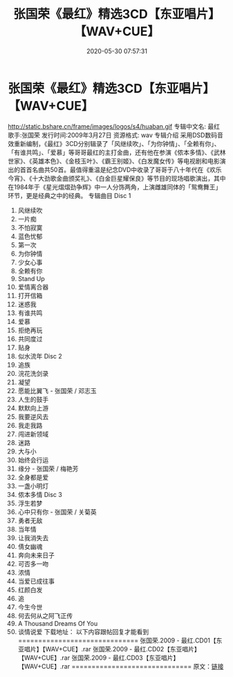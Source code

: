 ﻿---
title: 张国荣《最红》精选3CD【东亚唱片】【WAV+CUE】
date: 2020-05-30 07:57:31
categories: WAV车载音乐、镜像
tags: 国语流行
---
# 张国荣《最红》精选3CD【东亚唱片】【WAV+CUE】

http://static.bshare.cn/frame/images/logos/s4/huaban.gif
专辑中文名: 最红
歌手:张国荣
发行时间:2009年3月27日
资源格式: wav
专辑介绍
采用DSD数码音效重新编制，《最红》3CD分别辑录了「风继续吹」、「为你钟情」、「全赖有你」、「有谁共鸣」、「爱慕」等哥哥最红的主打金曲，还有他在参演《侬本多情》、《武林世家》、《英雄本色》、《金枝玉叶》、《霸王别姬》、《白发魔女传》等电视剧和电影演出的首首名曲共50首。最值得重温是纪念DVD中收录了哥哥于八十年代在《欢乐今宵》、《十大劲歌金曲颁奖礼》、《白金巨星耀保良》等节目的现场唱歌演出，其中在1984年于《星光熠熠劲争辉》中一人分饰两角，上演雌雄同体的「鸳鸯舞王」环节，更是经典之中的经典。
专辑曲目
Disc 1
01. 风继续吹
02. 一片痴
03. 不怕寂寞
04. 蓝色忧郁
05. 第一次
06. 为你钟情
07. 少女心事
08. 全赖有你
09. Stand Up
10. 爱情离合器
11. 打开信箱
12. 迷惑我
13. 有谁共鸣
14. 爱慕
15. 拒绝再玩
16. 共同度过
17. 贴身
18. 似水流年
Disc 2
01. 追族
02. 浣花洗剑录
03. 凝望
04. 愿能比翼飞 - 张国荣 / 邓志玉
05. 人生的鼓手
06. 默默向上游
07. 我要逆风去
08. 我走我路
09. 闯进新领域
10. 迷路
11. 大与小
12. 始终会行运
13. 缘分 - 张国荣 / 梅艳芳
14. 全身都是爱
15. 一盏小明灯
16. 侬本多情
Disc 3
01. 浮生若梦
02. 心中只有你 - 张国荣 / 关菊英
03. 勇者无敌
04. 当年情
05. 让我消失去
06. 倩女幽魂
07. 奔向未来日子
08. 可否多一吻
09. 浓情
10. 当爱已成往事
11. 红颜白发
12. 追
13. 今生今世
14. 何去何从之阿飞正传
15. A Thousand Dreams Of You
16. 谈情说爱
下载地址：
以下内容跟帖回复才能看到
==============================
张国荣.2009 - 最红.CD01【东亚唱片】【WAV+CUE】.rar
张国荣.2009 - 最红.CD02【东亚唱片】【WAV+CUE】.rar
张国荣.2009 - 最红.CD03【东亚唱片】【WAV+CUE】.rar
==============================
原文：[链接](https://blog.sina.com.cn/s/blog_1647c7e7601030mc7.html)